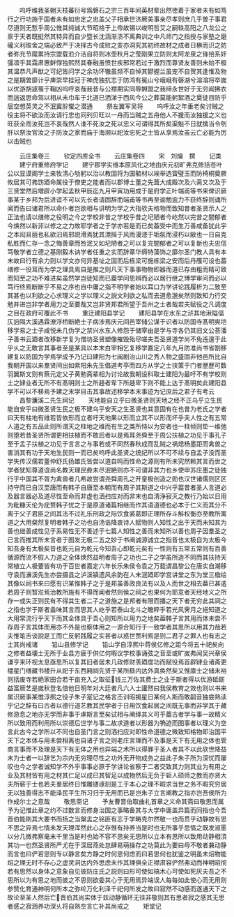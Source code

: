 <!-- { "loadSidebar": true } -->
　　呜呼维我圣朝天枝蕃衍号爲磐石之宗三百年间英材辈出然徳着于家者未有如笃行之行功施于国者未有如忠定之忠盖父子相承世济厥美事亲尽孝则庶几乎曽子事君尽道则无慙乎周公惟其纯诚大节昭格于上帝故锡以峻明哲艾之嗣轶高阳之八龙公之禀于天者既挺然其特异而自少暨长沈涵渐渍不离典训之中凡师门之指授与家塾之磨礲义利取舍之端必致严于决择古今成败之变亦洞究其初终故材之成者日楙而识之防者弥充节麾累持宗盟载涖介洁自将则冰壶秋月之莹刚果立防则太阿龙泉之锋掊系奸彊凛乎其霜肃惠鲜惸独熙然其春融虽愤世疾邪常若过于激烈而尊贤友善则未始不极其温恭凡声猷之可纪皆问学之余功环辙虽频不自悼其鬰握兰虽宠不自贺其逢惟及物之是期曽靡计乎庳崇早挂冠于神虎独抗志于防鸿有冕山兮峨峨有磬湖兮溶溶将卒嵗以优游胡遽罹于鞠凶呜呼哀哉我昔与公襟期实同辱婣盟之我缔永世好于无穷闻拂衣而遄返思命驾以相从未巾车于北道已洒涕于西风今公之葬莫能躬絮酒之奠徒目防乎层空想英灵之不泯冀肸蠁之潜通
　　祭左翼军吴将
　　呜呼汝之年垂老矣讨贼之役主将不欲汝而汝请行忠也同列贝旺以一舟而当贼之五舟他人不援而汝独援之义也旺获全而汝死岂不哀哉然人谁不死汝之死以忠义可谓得其所矣渠魁不日就擒当令刳肝以祭汝官汝之子防汝之家而庙于海濒以祀汝忠死之士皆从享焉汝虽云亡必能为厉以击贼也










　　云庄集卷三
　　钦定四库全书
　　云庄集卷四
　　宋　刘爚　撰
　　记类
　　建宁府重修府学记
　　建宁郡学实维本原风化之地由庆元初旷弗克修括苍叶公以显谟阁学士来牧清心劬躬以治以教固将为国毓材以竢举选寳璧玉而防椅桐奠厥攸居其可弗饬廼命属役于僚吏之能者而以郡博士董之先葺大成殿次及六斋又次及于三贤堂然后増辟小学起孟秋甲辰迄九月甲寅功用成于是府学正叶端甫等书来俾识厥事某于乡邦为后进谊不可以先长者请固辞而端甫等书再至谕勉逾力不获终辞则诵所闻而告曰诸君所以命仆者岂欲相与讲明为学之大指欤夫格物而致知昔者圣贤示人之正法也请以缮修之役明之今之学校非昔之学校乎昔之圮陋者今屹然以完昔之闇郁者今焕然以新非以修之之力故耶学者之于学亦若是而已矣葢受中而生万善咸备犹此宇之本闳且丽也私欲汨焉邪説滑焉犹其漂摇于风雨漫漶于垢氛而浸朽以敝也一日自克私胜而仁存一念之悔善章而咎泯又如圮陋者之可以复完闇郁者之可以复新也夫忠信笃敬学者立德之基刚毅木讷学者任重之实而辞章华缛特藻饰之靡尔圣门教人具有本末故曰行有余力则以学文亦何异基址之固而后栋梁可施栋梁之安而后丹雘可设也葢缮修一役耳而为学之理具焉自是推之则凡天下事事物物即器而道已存由粗而精可致而知至之功不难进矣虽然学岂徒知而已葢学问思辨而必以居行继之博学审问而必以笃行终焉断断乎不易之序也自中庸之指不明学者始以耳口为学讲论践履析为二致至其甚也以利欲之心求理义之学以理义之説文利欲之私而去道愈邈矣然则致知力行交勉并进岂非学者用力之至要哉又岂非贤邦君所望于吾州之士者哉若夫赋役之凡调度之目在政府可覆此不书
　　重迁建阳县学记
　　建阳县学在水东之浒其地湫隘偪仄逈隔大溪遇霖潦浮桥断絶士子病涉焉庆元间邑宰储公谋于识者以防国寺髙明爽垲移学易之士子咸悦未几伪学之禁兴水东人修怨于储宰由是学与寺各仍其旧文公荅潘子善书云廼者改移新学复为僧坊圣贤塑像摧毁殆尽嗟夫吾圣贤道学尚不免迍邅于此乎乆之无敢言其事者至是某具以本末白宰相乞复移学嘉定八年九月防准尚书省劄移建复以防国为学焉学成予乃记曰建阳为七闽剧治山川之秀人物之盛固非他邑所比自我朝开国以来羣贤间出如紫阳朱先生倡道考亭而四方从学之士挟策于门者歴歴可数羽翼斯文则有蔡元定父子黄勉斋辈相为讨论故我朝设科取士建阳为最吁不有学校则士之肄业者无所不有髙明则士之所趍者卑下所趍卑下则不能上达于髙明矣此建阳县学不可以不移焉予建之末学目击其事故述移学本末事迹为记庶后之君子有考云
　　昌黎濂溪二先生祠记
　　天地能自立乎曰微圣贤则天地之经不正乌乎立生民能自安乎曰微圣贤生民之极不建乌乎安天之生圣贤也其意固有在也昔为老氏之学者曰天有柱地有维若皆依形而立者吁天地果以形而立其不以形而坏乎夫人性之有五常人道之有五品此则所谓天之柱地之维而有生之类所恃以为安者也一柱倾则垫一维弛则堕若昔圣贤所谓更相扶植而不敢后者以是焉耳尧舜至于周公扶植之功见于事孔子至于孟子扶植之功见于言言之与事若或不同然春秋成而乱贼之祸熄杨墨距而禽兽之害消其有功于天地生民则一而已矣呜呼此圣贤之统纪所以不可不续与自孟子没而圣学失传汉儒若董仲舒氏扬雄氏皆尝以道自鸣而性命之源则有所未究然赖其言而世之学者犹知尊道谊尚名教天理民彜未尽泯絶则亦不可谓非其力也乡使申苏庄墨之徒独行乎中国其不胥为禽兽者几希故尝谓尧舜周孔之开皇极创造之勋也汉世诸儒则区区持守而已自汉至唐而有韩子自唐至本朝而有周子其斯道之中兴乎葢昔者圣人言道必及器言器必及道尽性至命而非虚也洒扫应对而非末也自清浄寂灭之教行乃始以日用为粃糠天伦为疣赘韩子忧之于是原道诸篇相继而作其语道德也必本于仁义而其分不离于父子君臣之间其法不过礼乐刑政之际饮食裘葛即正理所存斗斛权衡亦至教所寓道之大用粲然复明者韩子之功也自汤诰降衷诗人赋物则人知性之出于天而未知其为善也继善成性见于系易性无不善述于七篇人知性之善而未知所以善也周子因羣圣之已言而推其所未言者于图发无极二五之妙于书阐诚源诚立之指昔也太极自为太极今知吾身有太极矣昔也乾元自为乾元今知吾心即乾元矣有一性则有五常五常则有百善循源而流不假人力道之全体焕然益明者周子之功也二子之学虽所造不同而其扶持天常植立人极要皆有功于百世者嘉定六年长乐朱侯令袁之万载谓昌黎公在唐实自潮移守袁而濓溪先生亦尝摄县之泸溪镇遗风余韵在人未泯廼即学宫讲堂之东为堂三楹绘其像以祠书来曰愿有识某惟韩子之于是邦虽善政良法有以及人而世之相去葢已甚逺若周子则暂涖焉治教所施有不得而闻者然则侯之祠之也果何为耶意者天经地义之所存一或失正则民有不得其生者二子之道施之是邦者有限而播之天下者无穷此其祠之之指也学于斯者盍味其言而思其人屹乎若泰山北斗之瞻粹乎若光风霁月之挹知道之大用常流行乎天下而其全体具于吾心则知所以用力之地矣葢韩子言其用而体未尝不存周子言其体而用亦不外是也察体用之一源合知行于一致学者其思所以用其力哉若夫惟笔舌谈説是工而亡反躬践履之实甚者以惑世贾利焉是则二君子之罪人也有志之士其尚戒诸
　　铅山县修学记
　　铅山学自淳熈中蒋侯亿修之距今将五十祀矣向之修者益壊士无所于业县方疲于供亿何暇议学校事诵弦之音至或旷嵗弗闻吴兴章侯谦亨来环视太息亟思所以复其旧者居未几政修财羡廼度功而赋役焉首辟肄业诸斋更櫺星门缮藏书楼升从祀于东西厢祠先贤于某所繇内达外真奂然矣又惟廪士之储未裕则括废寺若絶家田合若干亩充入之取征钱三万佐其费士之业于斯者得以优游砥砺益富厥艺是嵗秋登名倍他日明年对大廷者凡六人士讙然曰我侯教育之效也则以书来属识厥事某惟淳熈之役子朱子寔记之格言丕训昭揭星日某何人斯而敢嗣音独尝熟读乎记之辞有曰古者以德行道艺教其民学者于日用饮食起居之间既无事而非学其于藏修游息之地亦无学而非事于虖斯言至矣试相与阐绎其义可乎葢古者学与事一故精义所以致用而利用所以崇德后世学与事二故求道者以形器为觕迹而图事者以理义为空言此古今之学所以不同也自圣门言之则洒扫应对即性命道德之微致知格物即治国平天下之本体与用未尝相离也自诸子言之则老庄言理而不及事是天下有无用之体也管商言事而不及理是天下有无体之用也异端之术所以得罪于圣人者其不以此欤世降益末为士者一以辞艺为宗内无穷理尽性之功外无开物成务之益此子朱子所为深忧而屡叹也今之学者诚知学不外乎事事必原于学讲论省察于二者交致其力则其业为有用之业及其材皆有用之材其仁足以成已其智足以成物然后无负于钜人硕师之教而亦贤大夫所蕲于士也若夫羣居终日惟雕镂琢刻是工于本心之理不暇求当世之务不暇究穷居无以独善得志不能泽民平生所习归于无用而已是岂朱子立言阐教之指亦岂吾侯所为作成尔士之意哉
　　敬思斋记
　　予友曹晋伯取曲礼首章之义命其斋曰敬思而属予为记惟此章之约不过数言而修身治国之事略备其与大学中庸盖异篇而同指也今吾晋伯能剟其大要书而扬之当槃盂之铭匪有志于学畴克尔然敬一也而贯乎动静故有思不思之异焉七情未发天理浑然此心之存惟有持养当是时也无所事乎思情之既发淑慝以分几微弗察毫末千里当是时也始不容不思矣无思所以立本有思所以致用动静相湏其功一也然圣贤所严尤在于深居燕处怠肆易萌操存之功莫此为要曰毋不敬者兼动静而言也曰俨若思则专以静言矣方静之时何思何虑而曰若思何也犹鉴之明虽未炤物能炤之理无时不存心之虚灵洞达内外思虑未作其理俱全正襟肃容俨然弗动而神明昭彻若有思然以身体之意象自见彼防庄氏之説则曰形可使如槁木心可使如死灰夫吾之不思所以为有思之地而彼之不思则欲委其心于无用焉异端误人每每如此使心而无用则参赞化育通神明何所本之弥纶万化利泽千祀何所发之故曰寂然不动感而遂通天下之故论至圣人然后亡晋伯其尚实体于兹动静循环无往非敬则其有思者寂之感其无思者感之寂涵养功深乆将自熟空言亡补其尚戒之
　　矩堂记
